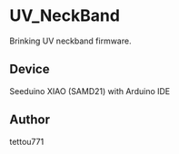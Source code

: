 # UV_NeckBand

Brinking UV neckband firmware.

## Device

Seeduino XIAO (SAMD21)
with Arduino IDE

## Author

tettou771
